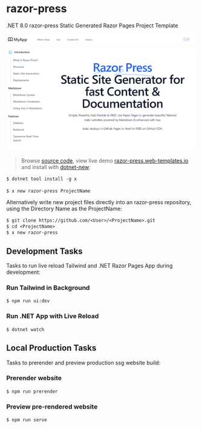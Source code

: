 # razor-press

.NET 8.0 razor-press Static Generated Razor Pages Project Template

[![](https://raw.githubusercontent.com/ServiceStack/Assets/master/csharp-templates/razor-press.png)](https://razor-press.web-templates.io)

> Browse [source code](https://github.com/NetCoreTemplates/razor-press), view live demo [razor-press.web-templates.io](https://razor-press.web-templates.io) and install with [dotnet-new](https://docs.servicestack.net/dotnet-new):

    $ dotnet tool install -g x

    $ x new razor-press ProjectName

Alternatively write new project files directly into an razor-press repository, using the Directory Name as the ProjectName:

    $ git clone https://github.com/<User>/<ProjectName>.git
    $ cd <ProjectName>
    $ x new razor-press

## Development Tasks

Tasks to run live reload Tailwind and .NET Razor Pages App during development:

### Run Tailwind in Background

    $ npm run ui:dev

### Run .NET App with Live Reload

    $ dotnet watch

## Local Production Tasks

Tasks to prerender and preview production ssg website build:

### Prerender website

    $ npm run prerender

### Preview pre-rendered website

    $ npm run serve
